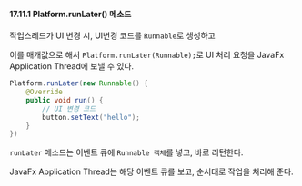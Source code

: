 #### 17.11.1 Platform.runLater() 메소드

작업스레드가 UI 변경 시, UI변경 코드를 `Runnable`로 생성하고

이를 매개값으로 해서 `Platform.runLater(Runnable);`로 UI 처리 요청을 JavaFx Application Thread에 보낼 수 있다.

```java
Platform.runLater(new Runnable() {
    @Override
    public void run() {
        // UI 변경 코드
        button.setText("hello");
    }
})
```

`runLater` 메소드는 이벤트 큐에 `Runnable 객체`를 넣고, 바로 리턴한다.

JavaFx Application Thread는 해당 이벤트 큐를 보고, 순서대로 작업을 처리해 준다.
